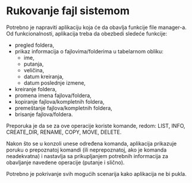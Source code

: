 <h1>Rukovanje fajl sistemom</h1>

Potrebno je napraviti aplikaciju koja će da obavlja funkcije file manager-a. Od funkcionalnosti, aplikacija treba da obezbedi sledeće funkcije:
<ul>
  <li>pregled foldera,
  <li>prikaz informacija o fajlovima/folderima u tabelarnom obliku:
  <ul>
    <li>ime,
    <li>putanja,
    <li>veličina,
    <li>datum kreiranja,
    <li>datum poslednje izmene,
  </ul>
  <li>kreiranje foldera,
  <li>promena imena fajlova/foldera,
  <li>kopiranje fajlova/kompletnih foldera,
  <li>premeštanje fajlova/kompletnih foldera,
  <li>brisanje fajlova/foldera.
</ul>

Preporuka je da se za ove operacije koriste komande, redom: LIST, INFO, CREATE_DIR, RENAME, COPY, MOVE, DELETE.

Nakon što se u konzoli unese određena komanda, aplikacija prikazuje poruku o prepoznatoj komandi (ili neprepoznatoj, ako je komanda neadekvatna) i nastavlja sa prikupljanjem potrebnih informacija za obavljanje navedene operacije (putanje i slično).

Potrebno je pokrivanje svih mogućih scenarija kako aplikacija ne bi pukla.
